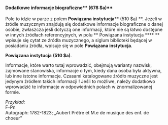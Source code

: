 #### Dodatkowe informacje biograficzne** (678 $a)**
Pole to idzie w parze z polem **Powiązana instytucja****  (510 $a) **. Jeżeli w źródle muzycznym znajdują się dodatkowe informacje biograficzne o danej osobie, zwłaszcza jeśli dotyczą one informacji, które nie są łatwo dostępne w innych źródłach referencyjnych, w polu ** Powiązana instytucja **** ** wpisuje się cytat ze źródła muzycznego, a siglum biblioteki będącej w posiadaniu źródła, wpisuje się w pole **Powiązana instytucja**.  
  

**Powiązana instytucja**  **(510 $a)**.

Informacje, które warto tutaj wprowadzić, obejmują warianty nazwisk, zajmowane stanowiska, informacje o tym, kiedy dana osoba była aktywna, lub inne istotne informacje. Czasami katalogowane źródło muzyczne jest jedynym źródłem takich informacji ! Jeśli to możliwe, należy dodatkowo wprowadzić te informacje w odpowiednich polach w znormalizowanej formie.

_Przykład:_   
F-Pn  
Autograph: 1782-1823; „Aubert Prêtre et M.e de musique des enf. de choeur”
